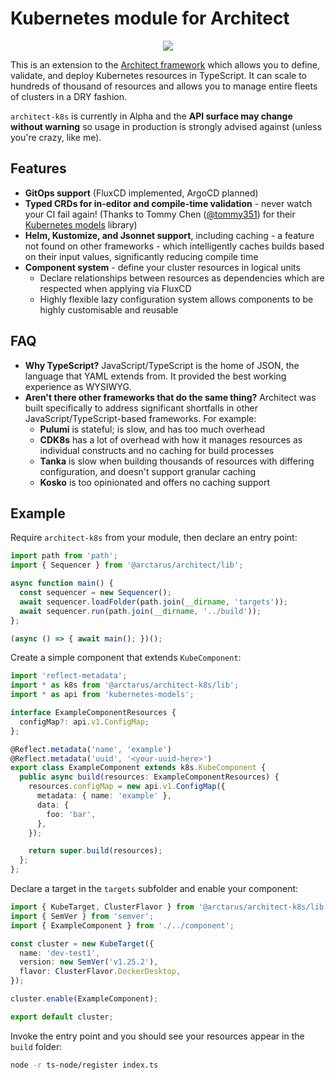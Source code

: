 # Kubernetes module for Architect

<p align="center">
  <img src="https://img.shields.io/npm/v/@arctarus/architect-k8s" />
</p>

This is an extension to the [Architect framework](https://github.com/ArctarusLimited/architect) which allows you to define, validate, and deploy Kubernetes resources in TypeScript. It can scale to hundreds of thousand of resources and allows you to manage entire fleets of clusters in a DRY fashion.

`architect-k8s` is currently in Alpha and the **API surface may change without warning** so usage in production is strongly advised against (unless you're crazy, like me).

## Features

- **GitOps support** (FluxCD implemented, ArgoCD planned)
- **Typed CRDs for in-editor and compile-time validation** - never watch your CI fail again! (Thanks to Tommy Chen ([@tommy351](https://github.com/tommy351)) for their [Kubernetes models](https://github.com/tommy351/kubernetes-models-ts) library)
- **Helm, Kustomize, and Jsonnet support**, including caching - a feature not found on other frameworks - which intelligently caches builds based on their input values, significantly reducing compile time
- **Component system** - define your cluster resources in logical units
  - Declare relationships between resources as dependencies which are respected when applying via FluxCD
  - Highly flexible lazy configuration system allows components to be highly customisable and reusable

## FAQ

- **Why TypeScript?** JavaScript/TypeScript is the home of JSON, the language that YAML extends from. It provided the best working experience as WYSIWYG.
- **Aren't there other frameworks that do the same thing?** Architect was built specifically to address significant shortfalls in other JavaScript/TypeScript-based frameworks. For example:
  - **Pulumi** is stateful; is slow, and has too much overhead
  - **CDK8s** has a lot of overhead with how it manages resources as individual constructs and no caching for build processes
  - **Tanka** is slow when building thousands of resources with differing configuration, and doesn't support granular caching
  - **Kosko** is too opinionated and offers no caching support

## Example

Require `architect-k8s` from your module, then declare an entry point:

```typescript
import path from 'path';
import { Sequencer } from '@arctarus/architect/lib';

async function main() {
  const sequencer = new Sequencer();
  await sequencer.loadFolder(path.join(__dirname, 'targets'));
  await sequencer.run(path.join(__dirname, '../build'));
};

(async () => { await main(); })();
```

Create a simple component that extends `KubeComponent`:
```typescript
import 'reflect-metadata';
import * as k8s from '@arctarus/architect-k8s/lib';
import * as api from 'kubernetes-models';

interface ExampleComponentResources {
  configMap?: api.v1.ConfigMap;
};

@Reflect.metadata('name', 'example')
@Reflect.metadata('uuid', '<your-uuid-here>')
export class ExampleComponent extends k8s.KubeComponent {
  public async build(resources: ExampleComponentResources) {
    resources.configMap = new api.v1.ConfigMap({
      metadata: { name: 'example' },
      data: {
        foo: 'bar',
      },
    });

    return super.build(resources);
  };
};
```

Declare a target in the `targets` subfolder and enable your component:

```typescript
import { KubeTarget, ClusterFlavor } from '@arctarus/architect-k8s/lib';
import { SemVer } from 'semver';
import { ExampleComponent } from './../component';

const cluster = new KubeTarget({
  name: 'dev-test1',
  version: new SemVer('v1.25.2'),
  flavor: ClusterFlavor.DockerDesktop,
});

cluster.enable(ExampleComponent);

export default cluster;
```

Invoke the entry point and you should see your resources appear in the `build` folder:

```bash
node -r ts-node/register index.ts
```
